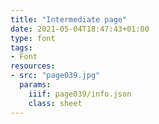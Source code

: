 ```yaml
---
title: "Intermediate page"
date: 2021-05-04T18:47:43+01:00
type: font
tags:
- Font
resources:
- src: "page039.jpg"
  params:
    iiif: page039/info.json
    class: sheet
---
```

